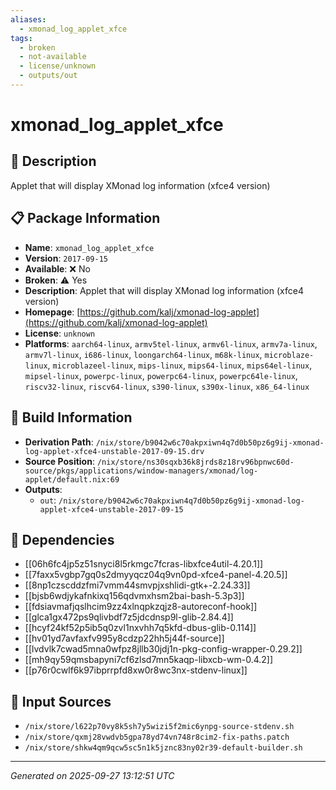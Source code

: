 ```yaml
---
aliases:
  - xmonad_log_applet_xfce
tags:
  - broken
  - not-available
  - license/unknown
  - outputs/out
---
```


# xmonad_log_applet_xfce

## 📝 Description

Applet that will display XMonad log information (xfce4 version)

## 📋 Package Information

- **Name**: `xmonad_log_applet_xfce`
- **Version**: `2017-09-15`
- **Available**: ❌ No
- **Broken**: ⚠️ Yes
- **Description**: Applet that will display XMonad log information (xfce4 version)
- **Homepage**: [https://github.com/kalj/xmonad-log-applet](https://github.com/kalj/xmonad-log-applet)
- **License**: `unknown`
- **Platforms**: `aarch64-linux`, `armv5tel-linux`, `armv6l-linux`, `armv7a-linux`, `armv7l-linux`, `i686-linux`, `loongarch64-linux`, `m68k-linux`, `microblaze-linux`, `microblazeel-linux`, `mips-linux`, `mips64-linux`, `mips64el-linux`, `mipsel-linux`, `powerpc-linux`, `powerpc64-linux`, `powerpc64le-linux`, `riscv32-linux`, `riscv64-linux`, `s390-linux`, `s390x-linux`, `x86_64-linux`

## 🔧 Build Information

- **Derivation Path**: `/nix/store/b9042w6c70akpxiwn4q7d0b50pz6g9ij-xmonad-log-applet-xfce4-unstable-2017-09-15.drv`
- **Source Position**: `/nix/store/ns30sqxb36k8jrds8z18rv96bpnwc60d-source/pkgs/applications/window-managers/xmonad/log-applet/default.nix:69`
- **Outputs**:
  - `out`:  `/nix/store/b9042w6c70akpxiwn4q7d0b50pz6g9ij-xmonad-log-applet-xfce4-unstable-2017-09-15`

## 🔗 Dependencies

- [[06h6fc4jp5z51snyci8l5rkmgc7fcras-libxfce4util-4.20.1]]
- [[7faxx5vgbp7gq0s2dmyyqcz04q9vn0pd-xfce4-panel-4.20.5]]
- [[8np1czscddzfmi7vmm44smvpjxshlidi-gtk+-2.24.33]]
- [[bjsb6wdjykafnkixq156qdvmxhsm2bai-bash-5.3p3]]
- [[fdsiavmafjqslhcim9zz4xlnqpkzqjz8-autoreconf-hook]]
- [[glca1gx472ps9qlivbdf7z5jdcdnsp9l-glib-2.84.4]]
- [[hcyf24kf52p5ib5q0zvl1nxvhh7q5kfd-dbus-glib-0.114]]
- [[hv01yd7avfaxfv995y8cdzp22hh5j44f-source]]
- [[lvdvlk7cwad5mna0wfpz8jllb30jdj1n-pkg-config-wrapper-0.29.2]]
- [[mh9qy59qmsbapyni7cf6zlsd7mn5kaqp-libxcb-wm-0.4.2]]
- [[p76r0cwlf6k97ibprrpfd8xw0r8wc3nx-stdenv-linux]]

## 📁 Input Sources

- `/nix/store/l622p70vy8k5sh7y5wizi5f2mic6ynpg-source-stdenv.sh`
- `/nix/store/qxmj28vwdvb5gpa78yd74vn748r8cim2-fix-paths.patch`
- `/nix/store/shkw4qm9qcw5sc5n1k5jznc83ny02r39-default-builder.sh`

---
*Generated on 2025-09-27 13:12:51 UTC*
